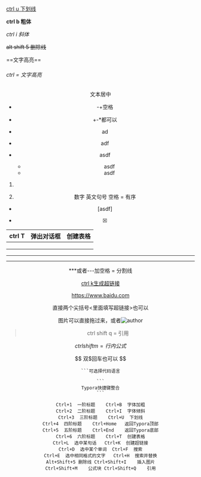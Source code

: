 <u>ctrl u 下划线</u>

**ctrl b 粗体**

*ctrl i 斜体*

~~alt shift 5 删除线~~

==文字高亮==

###### ctrl = 文字高亮

<center>文本居中<center>

- -+空格
- +-*都可以

- ad
- adf
- asdf
  - asdf 
  - asdf

1. 

2. 数字 英文句号 空格 = 有序

   

- [asdf] 

- [x]

| ctrl T | 弹出对话框 | 创建表格 |
| ------ | :--------: | -------- |
|        |            |          |
|        |            |          |
|        |            |          |

***

---

***或者---加空格 = 分割线

[ctrl k生成超链接](https://www.jianshu.com/p/b7fd16a44508)

<https://www.baidu.com>

直接两个尖括号<里面填写超链接>也可以

图片可以直接拖过来，或者![author](F:\images\author.png)

> ctrl shift q = 引用

$$
ctrl shift m = 行内公式
$$

$$
双$回车也可以
$$

```
​```可选择代码语言
```





```
​```
Typora快捷键整合
​```

Ctrl+1  一阶标题    Ctrl+B  字体加粗
Ctrl+2  二阶标题    Ctrl+I  字体倾斜
Ctrl+3  三阶标题    Ctrl+U  下划线
Ctrl+4  四阶标题    Ctrl+Home   返回Typora顶部
Ctrl+5  五阶标题    Ctrl+End    返回Typora底部
Ctrl+6  六阶标题    Ctrl+T  创建表格
Ctrl+L  选中某句话   Ctrl+K  创建超链接
Ctrl+D  选中某个单词  Ctrl+F  搜索
Ctrl+E  选中相同格式的文字   Ctrl+H  搜索并替换
Alt+Shift+5 删除线 Ctrl+Shift+I    插入图片
Ctrl+Shift+M    公式块 Ctrl+Shift+Q    引用
```